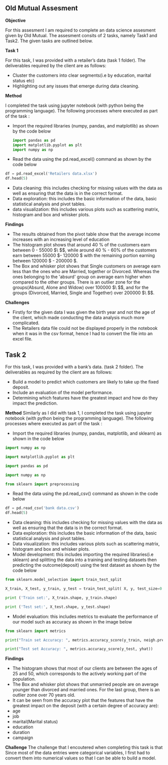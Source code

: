  ## Old Mutual Assesment

**Objective**

For this assesment I am required to complete an data science assesment given by Old Mutual.  The assesment consits of 2 tasks, namely Task1 and Task2. The given tasks are outlined below.

**Task 1**

For this task, I was provided with a retailer’s data (task 1 folder).  The deliverables required by the client are as follows:

 - Cluster the customers into clear segments(i.e by education, marital status etc)
 - Highlighting out any issues that emerge during data cleaning.
 
 **Method**
 
 I completed the task using jupyter notebook (with python being the programming language). The following processes where executed as part of the task :
 - Import the required libraries (numpy, pandas, and matplotlib) as shown by the code below

    ```python 
    import pandas as pd
    import matplotlib.pyplot as plt
    import numpy as np
    ```
 - Read the data using the pd.read_excel() command as shown by the code below
 ```python
 df = pd.read_excel('Retailers data.xlsx')
df.head(5)
```
 - Data cleaning: this includes checking for missing values with the data as well as ensuring that the data is in the correct format.
 - Data exploration: this includes the basic information of the data, basic statistical analysis and pivot tables.
 - data visualization: this includes various plots such as scattering matrix, histogram and box and whisker plots.
 
 **Findings**
 
 - The results obtained from the pivot table show that the average income increases with an increasing level of education
 - The histogram plot shows that around 40 % of the customers earn between 0 - 55000 $\ $$, while around 40 % - 60% of the customers earn between 55000 $\- 120000 $ with the remaining portion earning between 120000 $ - 200000 $\.
 - The Box and whisker plot shows that Single customers on average earn less than the ones who are Married, together or Divorced. Whereas the ones belonging to the 'absurd' group on average earn higher when compared to the other groups. There is an outlier zone for the groups(Absurd, Alone and Widow) over 100000 $\ $$, and for the groups (Divorced, Married, Single and Together) over 200000 $\ $$.

**Challenges**

 - Firstly for the given data I was given the birth year and not the age of the client, which made conducting the data analysis much more complicated.
 - The Retailers data file could not be displayed properly in the notebook when it was in the csv format, hence I had to convert the file into an excel file.
 
## Task 2
For this task, I was provided with a bank’s data. (task 2 folder). The  deliverables as required by the client are as follows:
 - Build a model to predict which customers are likely to take up the fixed deposit.
 - Include an evaluation of the model performance.
 - Determining which features have the greatest impact and how do they impact the prediction.

**Method**
Similarly as I did with task 1, I completed the task using jupyter notebook (with python being the programming language). The following processes where executed as part of the task :

 - Import the required libraries (numpy, pandas, matplotlib, and sklearn) as shown in the code below
```python
import numpy as np

import matplotlib.pyplot as plt

import pandas as pd

import numpy as np

from sklearn import preprocessing
```
 - Read the data using the pd.read_csv() command as shown in the code below
 ```python
 df = pd.read_csv('bank data.csv')
df.head(5)
```
 - Data cleaning: this includes checking for missing values with the data as well as ensuring that the data is in the correct format.
 - Data exploration: this includes the basic information of the data, basic statistical analysis and pivot tables.
 - Data visualization: this includes various plots such as scattering matrix, histogram and box and whisker plots.
 - Model development: this includes importing the required libraries(i.e sklearn) and splitting the data into a training and testing datasets then predicting the outcome(deposit) using the test dataset as shown by the code below
  ```python
  from sklearn.model_selection import train_test_split

X_train, X_test, y_train, y_test = train_test_split( X, y, test_size=0.2, random_state=4)

print ('Train set:', X_train.shape, y_train.shape)

print ('Test set:', X_test.shape, y_test.shape)
```
 - Model evaluation: this includes metrics to evaluate the performance of our model such as accuracy as shown in the image below
```python
from sklearn import metrics

print("Train set Accuracy: ", metrics.accuracy_score(y_train, neigh.predict(X_train)))

print("Test set Accuracy: ", metrics.accuracy_score(y_test, yhat))
```
  
 **Findings**
 - The histogram shows that most of our clients are between the ages of 25 and 50, which corresponds to the actively working part of the population.
 - The Box and whisker plot shows that unmarried people are on average younger than divorced and married ones. For the last group, there is an outlier zone over 70 years old.
 - It can be seen from the accuracy plot that the features that have the greatest impact on the deposit (with a certain degree of accuracy are):
 - age
 - job
 - marital(Marital status)
 - education
 - duration
 - campaign

**Challenge**
 The challenge that I encoutered when completing this task is that Since most of the data entries were categorical variables, I first had to convert them into numerical values so that I can be able to build a model.

 

 

 

 


